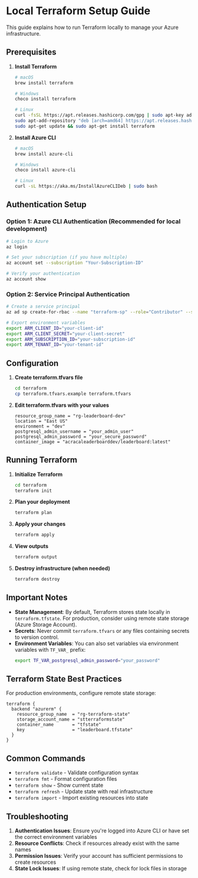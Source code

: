 # Local Terraform Setup Guide

This guide explains how to run Terraform locally to manage your Azure infrastructure.

## Prerequisites

1. **Install Terraform**
   ```bash
   # macOS
   brew install terraform
   
   # Windows
   choco install terraform
   
   # Linux
   curl -fsSL https://apt.releases.hashicorp.com/gpg | sudo apt-key add -
   sudo apt-add-repository "deb [arch=amd64] https://apt.releases.hashicorp.com $(lsb_release -cs) main"
   sudo apt-get update && sudo apt-get install terraform
   ```

2. **Install Azure CLI**
   ```bash
   # macOS
   brew install azure-cli
   
   # Windows
   choco install azure-cli
   
   # Linux
   curl -sL https://aka.ms/InstallAzureCLIDeb | sudo bash
   ```

## Authentication Setup

### Option 1: Azure CLI Authentication (Recommended for local development)
```bash
# Login to Azure
az login

# Set your subscription (if you have multiple)
az account set --subscription "Your-Subscription-ID"

# Verify your authentication
az account show
```

### Option 2: Service Principal Authentication
```bash
# Create a service principal
az ad sp create-for-rbac --name "terraform-sp" --role="Contributor" --scopes="/subscriptions/YOUR_SUBSCRIPTION_ID"

# Export environment variables
export ARM_CLIENT_ID="your-client-id"
export ARM_CLIENT_SECRET="your-client-secret" 
export ARM_SUBSCRIPTION_ID="your-subscription-id"
export ARM_TENANT_ID="your-tenant-id"
```

## Configuration

1. **Create terraform.tfvars file**
   ```bash
   cd terraform
   cp terraform.tfvars.example terraform.tfvars
   ```

2. **Edit terraform.tfvars with your values**
   ```hcl
   resource_group_name = "rg-leaderboard-dev"
   location = "East US"
   environment = "dev"
   postgresql_admin_username = "your_admin_user"
   postgresql_admin_password = "your_secure_password"
   container_image = "acracaleaderboarddev/leaderboard:latest"
   ```

## Running Terraform

1. **Initialize Terraform**
   ```bash
   cd terraform
   terraform init
   ```

2. **Plan your deployment**
   ```bash
   terraform plan
   ```

3. **Apply your changes**
   ```bash
   terraform apply
   ```

4. **View outputs**
   ```bash
   terraform output
   ```

5. **Destroy infrastructure (when needed)**
   ```bash
   terraform destroy
   ```

## Important Notes

- **State Management**: By default, Terraform stores state locally in `terraform.tfstate`. For production, consider using remote state storage (Azure Storage Account).
- **Secrets**: Never commit `terraform.tfvars` or any files containing secrets to version control.
- **Environment Variables**: You can also set variables via environment variables with `TF_VAR_` prefix:
  ```bash
  export TF_VAR_postgresql_admin_password="your_password"
  ```

## Terraform State Best Practices

For production environments, configure remote state storage:

```hcl
terraform {
  backend "azurerm" {
    resource_group_name  = "rg-terraform-state"
    storage_account_name = "stterraformstate"
    container_name       = "tfstate"
    key                  = "leaderboard.tfstate"
  }
}
```

## Common Commands

- `terraform validate` - Validate configuration syntax
- `terraform fmt` - Format configuration files
- `terraform show` - Show current state
- `terraform refresh` - Update state with real infrastructure
- `terraform import` - Import existing resources into state

## Troubleshooting

1. **Authentication Issues**: Ensure you're logged into Azure CLI or have set the correct environment variables
2. **Resource Conflicts**: Check if resources already exist with the same names
3. **Permission Issues**: Verify your account has sufficient permissions to create resources
4. **State Lock Issues**: If using remote state, check for lock files in storage